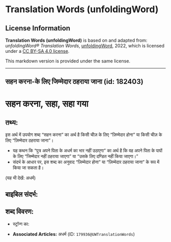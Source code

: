 # Translation Words (unfoldingWord)

## License Information

**Translation Words (unfoldingWord)** is based on and adapted from: _unfoldingWord® Translation Words_, [unfoldingWord](https://unfoldingword.org/utw), 2022, which is licensed under a [CC BY-SA 4.0 license](https://creativecommons.org/licenses/by-sa/4.0/legalcode.en).

This markdown version is provided under the same license.



--------------------------------

## सहन करना-के लिए जिम्मेदार ठहराया जाना (id: 182403)

सहन करना, सहा, सहा गया
======================

तथ्य:
-----

इस अर्थ में उपयोग शब्द “सहन करना” का अर्थ है किसी चीज़ के लिए “ज़िम्मेदार होना” या किसी चीज़ के लिए “ज़िम्मेदार ठहराया जाना”।

* यह कथन कि “पुत्र अपने पिता के अधर्म का भार नहीं उठाएगा” का अर्थ है कि वह अपने पिता के पापों के लिए “जिम्मेदार नहीं ठहराया जाएगा” या “उसके लिए दण्डित नहीं किया जाएगा।”
* संदर्भ के आधार पर, इस शब्द का अनुवाद “ज़िम्मेदार होना” या “ज़िम्मेदार ठहराया जाना” के रूप में किया जा सकता है।

(यह भी देखें: अधर्म)

बाइबिल संदर्भ:
--------------

शब्द विवरण:
-----------

* स्ट्रॉन्ग का:

* **Associated Articles:** अधर्म (ID: `179936@UWTranslationWords`)

